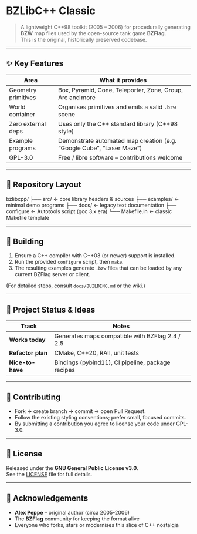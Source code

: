 # BZLibC++ Classic

> A lightweight C++98 toolkit (2005 – 2006) for procedurally generating **BZW** map files used by the open-source tank game **BZFlag**.  
> This is the original, historically preserved codebase.

---

## ✨ Key Features

| Area | What it provides |
| --- | --- |
| Geometry primitives | Box, Pyramid, Cone, Teleporter, Zone, Group, Arc and more |
| World container | Organises primitives and emits a valid `.bzw` scene |
| Zero external deps | Uses only the C++ standard library (C++98 style) |
| Example programs | Demonstrate automated map creation (e.g. “Google Cube”, “Laser Maze”) |
| GPL-3.0 | Free / libre software – contributions welcome |

---

## 📂 Repository Layout
bzlibcpp/
├── src/ ← core library headers & sources
├── examples/ ← minimal demo programs
├── docs/ ← legacy text documentation
├── configure ← Autotools script (gcc 3.x era)
└── Makefile.in ← classic Makefile template

---

## 🔧 Building

1. Ensure a C++ compiler with C++03 (or newer) support is installed.  
2. Run the provided `configure` script, then `make`.  
3. The resulting examples generate `.bzw` files that can be loaded by any current BZFlag server or client.  

(For detailed steps, consult `docs/BUILDING.md` or the wiki.)

---

## 🚀 Project Status & Ideas

| Track | Notes |
| ----- | ----- |
| **Works today** | Generates maps compatible with BZFlag 2.4 / 2.5 |
| **Refactor plan** | CMake, C++20, RAII, unit tests |
| **Nice-to-have** | Bindings (pybind11), CI pipeline, package recipes |

---

## 🤝 Contributing

* Fork → create branch → commit → open Pull Request.  
* Follow the existing styling conventions; prefer small, focused commits.  
* By submitting a contribution you agree to license your code under GPL-3.0.

---

## 📜 License

Released under the **GNU General Public License v3.0**.  
See the [LICENSE](LICENSE) file for full details.

---

## 🙏 Acknowledgements

* **Alex Peppe** – original author (circa 2005-2006)  
* The **BZFlag** community for keeping the format alive  
* Everyone who forks, stars or modernises this slice of C++ nostalgia
